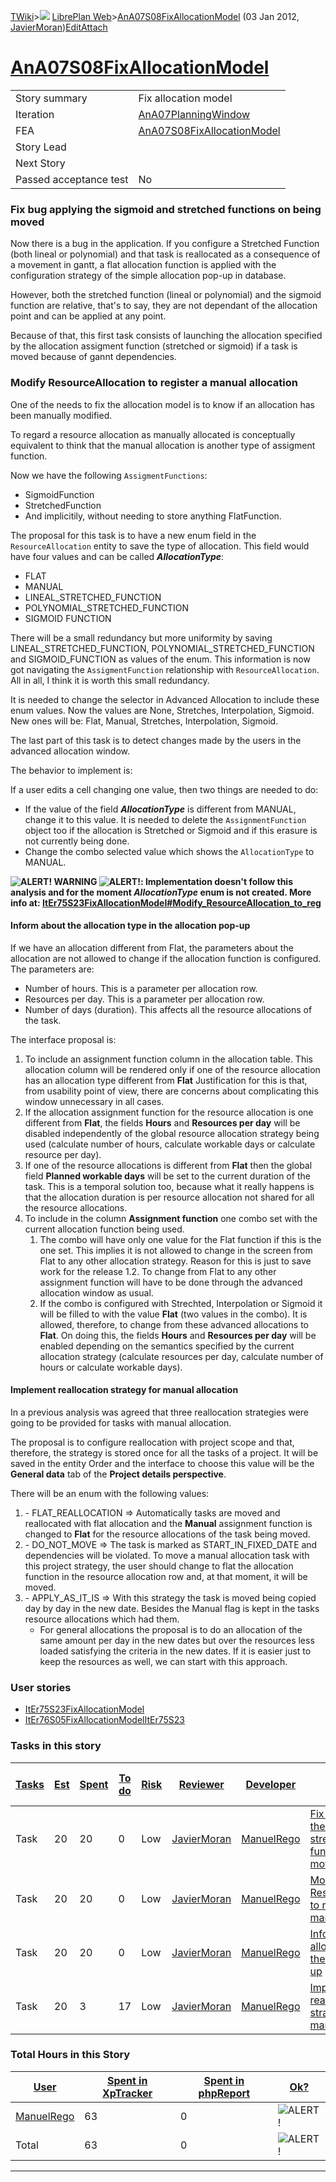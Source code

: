 [TWiki](Main_WebHome)&gt;![](/twiki/pub/TWiki/TWikiDocGraphics/web-bg-small.gif) [LibrePlan Web](LibrePlan_WebHome)&gt;[AnA07S08FixAllocationModel](LibrePlan_AnA07S08FixAllocationModel "Topic revision: 3 (03 Jan 2012 - 15:58:40)") (03 Jan 2012, [JavierMoran](Main_JavierMoran))[Edit](LibrePlan_AnA07S08FixAllocationModel?t=1520344044 "Edit this topic text")[Attach](/twiki/bin/attach/LibrePlan/AnA07S08FixAllocationModel "Attach an image or document to this topic")  

 [AnA07S08FixAllocationModel](LibrePlan_AnA07S08FixAllocationModel)
===================================================================

|                        |                                                                    |
|------------------------|--------------------------------------------------------------------|
| Story summary          | Fix allocation model                                               |
| Iteration              | [AnA07PlanningWindow](LibrePlan_AnA07PlanningWindow)               |
| FEA                    | [AnA07S08FixAllocationModel](LibrePlan_AnA07S08FixAllocationModel) |
| Story Lead             |                                                                    |
| Next Story             |                                                                    |
| Passed acceptance test | No                                                                 |

###  Fix bug applying the sigmoid and stretched functions on being moved

Now there is a bug in the application. If you configure a Stretched Function (both lineal or polynomial) and that task is reallocated as a consequence of a movement in gantt, a flat allocation function is applied with the configuration strategy of the simple allocation pop-up in database.

However, both the stretched function (lineal or polynomial) and the sigmoid function are relative, that's to say, they are not dependant of the allocation point and can be applied at any point.

Because of that, this first task consists of launching the allocation specified by the allocation assigment function (stretched or sigmoid) if a task is moved because of gannt dependencies.

###  Modify ResourceAllocation to register a manual allocation

One of the needs to fix the allocation model is to know if an allocation has been manually modified.

To regard a resource allocation as manually allocated is conceptually equivalent to think that the manual allocation is another type of assigment function.

Now we have the following `AssigmentFunctions`:

-   SigmoidFunction
-   StretchedFunction
-   And implicitily, without needing to store anything FlatFunction.

The proposal for this task is to have a new enum field in the `ResourceAllocation` entity to save the type of allocation. This field would have four values and can be called ***AllocationType***:

-   FLAT
-   MANUAL
-   LINEAL\_STRETCHED\_FUNCTION
-   POLYNOMIAL\_STRETCHED\_FUNCTION
-   SIGMOID FUNCTION

There will be a small redundancy but more uniformity by saving LINEAL\_STRETCHED\_FUNCTION, POLYNOMIAL\_STRETCHED\_FUNCTION and SIGMOID\_FUNCTION as values of the enum. This information is now got navigating the `AssigmentFunction` relationship with `ResourceAllocation`. All in all, I think it is worth this small redundancy.

It is needed to change the selector in Advanced Allocation to include these enum values. Now the values are None, Stretches, Interpolation, Sigmoid. New ones will be: Flat, Manual, Stretches, Interpolation, Sigmoid.

The last part of this task is to detect changes made by the users in the advanced allocation window.

The behavior to implement is:

If a user edits a cell changing one value, then two things are needed to do:

-   If the value of the field ***AllocationType*** is different from MANUAL, change it to this value. It is needed to delete the `AssignmentFunction` object too if the allocation is Stretched or Sigmoid and if this erasure is not currently being done.
-   Change the combo selected value which shows the `AllocationType` to MANUAL.

**![ALERT!](/twiki/pub/TWiki/TWikiDocGraphics/warning.gif "ALERT!") WARNING ![ALERT!](/twiki/pub/TWiki/TWikiDocGraphics/warning.gif "ALERT!"): Implementation doesn't follow this analysis and for the moment ***AllocationType*** enum is not created. More info at: [ItEr75S23FixAllocationModel\#Modify\_ResourceAllocation\_to\_reg](LibrePlan_ItEr75S23FixAllocationModel#Modify_ResourceAllocation_to_reg)**

####  Inform about the allocation type in the allocation pop-up

If we have an allocation different from Flat, the parameters about the allocation are not allowed to change if the allocation function is configured. The parameters are:

-   Number of hours. This is a parameter per allocation row.
-   Resources per day. This is a parameter per allocation row.
-   Number of days (duration). This affects all the resource allocations of the task.

The interface proposal is:

1.  To include an assignment function column in the allocation table. This allocation column will be rendered only if one of the resource allocation has an allocation type different from **Flat** Justification for this is that, from usability point of view, there are concerns about complicating this window unnecessary in all cases.
2.  If the allocation assignment function for the resource allocation is one different from **Flat**, the fields **Hours** and **Resources per day** will be disabled independently of the global resource allocation strategy being used (calculate number of hours, calculate workable days or calculate resource per day).
3.  If one of the resource allocations is different from **Flat** then the global field **Planned workable days** will be set to the current duration of the task. This is a temporal solution too, because what it really happens is that the allocation duration is per resource allocation not shared for all the resource allocations.
4.  To include in the column **Assignment function** one combo set with the current allocation function being used.
    1.  The combo will have only one value for the Flat function if this is the one set. This implies it is not allowed to change in the screen from Flat to any other allocation strategy. Reason for this is just to save work for the release 1.2. To change from Flat to any other assignment function will have to be done through the advanced allocation window as usual.
    2.  If the combo is configured with Strechted, Interpolation or Sigmoid it will be filled to with the value **Flat** (two values in the combo). It is allowed, therefore, to change from these advanced allocations to **Flat**. On doing this, the fields **Hours** and **Resources per day** will be enabled depending on the semantics specified by the current allocation strategy (calculate resources per day, calculate number of hours or calculate workable days).

####  Implement reallocation strategy for manual allocation

In a previous analysis was agreed that three reallocation strategies were going to be provided for tasks with manual allocation.

The proposal is to configure reallocation with project scope and that, therefore, the strategy is stored once for all the tasks of a project. It will be saved in the entity Order and the interface to choose this value will be the **General data** tab of the **Project details perspective**.

There will be an enum with the following values:

1.  \- FLAT\_REALLOCATION =&gt; Automatically tasks are moved and reallocated with flat allocation and the **Manual** assignment function is changed to **Flat** for the resource allocations of the task being moved.
2.  \- DO\_NOT\_MOVE =&gt; The task is marked as START\_IN\_FIXED\_DATE and dependencies will be violated. To move a manual allocation task with this project strategy, the user should change to flat the allocation function in the resource allocation row and, at that moment, it will be moved.
3.  \- APPLY\_AS\_IT\_IS =&gt; With this strategy the task is moved being copied day by day in the new date. Besides the Manual flag is kept in the tasks resource allocations which had them.
    -   For general allocations the proposal is to do an allocation of the same amount per day in the new dates but over the resources less loaded satisfying the criteria in the new dates. If it is easier just to keep the resources as well, we can start with this approach.

###  User stories

-   [ItEr75S23FixAllocationModel](LibrePlan_ItEr75S23FixAllocationModel)
-   [ItEr76S05FixAllocationModelItEr75S23](LibrePlan_ItEr76S05FixAllocationModelItEr75S23)

###  Tasks in this story

| [Tasks](LibrePlan_AnA07S08FixAllocationModel?sortcol=0;table=2;up=0#sorted_table "Sort by this column") | [Est](LibrePlan_AnA07S08FixAllocationModel?sortcol=1;table=2;up=0#sorted_table "Sort by this column") | [Spent](LibrePlan_AnA07S08FixAllocationModel?sortcol=2;table=2;up=0#sorted_table "Sort by this column") | [To do](LibrePlan_AnA07S08FixAllocationModel?sortcol=3;table=2;up=0#sorted_table "Sort by this column") | [Risk](LibrePlan_AnA07S08FixAllocationModel?sortcol=4;table=2;up=0#sorted_table "Sort by this column") | [Reviewer](LibrePlan_AnA07S08FixAllocationModel?sortcol=5;table=2;up=0#sorted_table "Sort by this column") | [Developer](LibrePlan_AnA07S08FixAllocationModel?sortcol=6;table=2;up=0#sorted_table "Sort by this column") | [Task Name](LibrePlan_AnA07S08FixAllocationModel?sortcol=7;table=2;up=0#sorted_table "Sort by this column")       | [Start Date](LibrePlan_AnA07S08FixAllocationModel?sortcol=8;table=2;up=0#sorted_table "Sort by this column") | [Est End Date](LibrePlan_AnA07S08FixAllocationModel?sortcol=9;table=2;up=0#sorted_table "Sort by this column") | [End Date](LibrePlan_AnA07S08FixAllocationModel?sortcol=10;table=2;up=0#sorted_table "Sort by this column") |
|---------------------------------------------------------------------------------------------------------|-------------------------------------------------------------------------------------------------------|---------------------------------------------------------------------------------------------------------|---------------------------------------------------------------------------------------------------------|--------------------------------------------------------------------------------------------------------|------------------------------------------------------------------------------------------------------------|-------------------------------------------------------------------------------------------------------------|-------------------------------------------------------------------------------------------------------------------|--------------------------------------------------------------------------------------------------------------|----------------------------------------------------------------------------------------------------------------|-------------------------------------------------------------------------------------------------------------|
| Task                                                                                                    | 20                                                                                                    | 20                                                                                                      | 0                                                                                                       | Low                                                                                                    | [JavierMoran](Main_JavierMoran)                                                                            | [ManuelRego](Main_ManuelRego)                                                                               | [Fix bug applying the sigmoid and stretched functions on being moved](LibrePlan_AnA07S08FixAllocationModel#TasK0) |                                                                                                              |                                                                                                                |                                                                                                             |
| Task                                                                                                    | 20                                                                                                    | 20                                                                                                      | 0                                                                                                       | Low                                                                                                    | [JavierMoran](Main_JavierMoran)                                                                            | [ManuelRego](Main_ManuelRego)                                                                               | [Modify ResourceAllocation to register a manual allocation](LibrePlan_AnA07S08FixAllocationModel#TasK1)           |                                                                                                              |                                                                                                                |                                                                                                             |
| Task                                                                                                    | 20                                                                                                    | 20                                                                                                      | 0                                                                                                       | Low                                                                                                    | [JavierMoran](Main_JavierMoran)                                                                            | [ManuelRego](Main_ManuelRego)                                                                               | [Inform about the allocation type in the allocation pop-up](LibrePlan_AnA07S08FixAllocationModel#TasK2)           |                                                                                                              |                                                                                                                |                                                                                                             |
| Task                                                                                                    | 20                                                                                                    | 3                                                                                                       | 17                                                                                                      | Low                                                                                                    | [JavierMoran](Main_JavierMoran)                                                                            | [ManuelRego](Main_ManuelRego)                                                                               | [Implement reallocation strategy for manual allocation](LibrePlan_AnA07S08FixAllocationModel#TasK3)               |                                                                                                              |                                                                                                                |                                                                                                             |

###  Total Hours in this Story

| [User](LibrePlan_AnA07S08FixAllocationModel?sortcol=0;table=3;up=0#sorted_table "Sort by this column") | [Spent in XpTracker](LibrePlan_AnA07S08FixAllocationModel?sortcol=1;table=3;up=0#sorted_table "Sort by this column") | [Spent in phpReport](LibrePlan_AnA07S08FixAllocationModel?sortcol=2;table=3;up=0#sorted_table "Sort by this column") | [Ok?](LibrePlan_AnA07S08FixAllocationModel?sortcol=3;table=3;up=0#sorted_table "Sort by this column") |
|--------------------------------------------------------------------------------------------------------|----------------------------------------------------------------------------------------------------------------------|----------------------------------------------------------------------------------------------------------------------|-------------------------------------------------------------------------------------------------------|
| [ManuelRego](Main_ManuelRego)                                                                          | 63                                                                                                                   | 0                                                                                                                    | ![ALERT!](/twiki/pub/TWiki/TWikiDocGraphics/warning.gif "ALERT!")                                     |
| Total                                                                                                  | 63                                                                                                                   | 0                                                                                                                    | ![ALERT!](/twiki/pub/TWiki/TWikiDocGraphics/warning.gif "ALERT!")                                     |

------------------------------------------------------------------------
